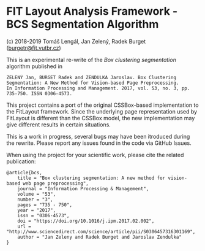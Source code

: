 FIT Layout Analysis Framework - BCS Segmentation Algorithm
===============================================================
(c) 2018-2019 Tomáš Lengál, Jan Zelený, Radek Burget (burgetr@fit.vutbr.cz)

This is an experimental re-write of the *Box clustering segmentation* algorithm published in

```
ZELENÝ Jan, BURGET Radek and ZENDULKA Jaroslav. Box Clustering Segmentation: A New Method for Vision-based Page Preprocessing.
In Information Processing and Management. 2017, vol. 53, no. 3, pp. 735-750. ISSN 0306-4573.
```

This project contains a port of the original CSSBox-based implementation to the FitLayout framework.
Since the underlying page representation used by FitLayout is different than the CSSBox model, the
new implementation may give different results in certain situations.

This is a work in progress, several bugs may have been itroduced during the rewrite. Please report any issues
found in the code via GitHub Issues.

When using the project for your scientific work, please cite the related publication:

```
@article{bcs,
    title = "Box clustering segmentation: A new method for vision-based web page preprocessing",
    journal = "Information Processing & Management",
    volume = "53",
    number = "3",
    pages = "735 - 750",
    year = "2017",
    issn = "0306-4573",
    doi = "https://doi.org/10.1016/j.ipm.2017.02.002",
    url = "http://www.sciencedirect.com/science/article/pii/S0306457316301169",
    author = "Jan Zeleny and Radek Burget and Jaroslav Zendulka"
}
```
